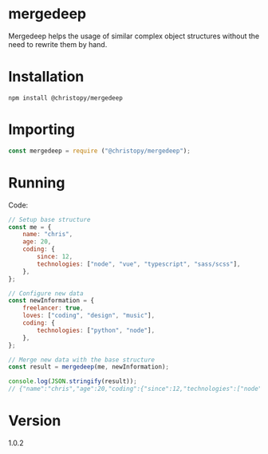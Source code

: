 # mergedeep
Mergedeep helps the usage of similar complex object structures without the need to rewrite them by hand.

# Installation

```shell
npm install @christopy/mergedeep
```

# Importing

```javascript
const mergedeep = require ("@christopy/mergedeep");
```

# Running

Code:
```javascript
// Setup base structure
const me = {
	name: "chris",
	age: 20,
	coding: {
		since: 12,
		technologies: ["node", "vue", "typescript", "sass/scss"],
	},
};

// Configure new data
const newInformation = {
	freelancer: true,
	loves: ["coding", "design", "music"],
	coding: {
		technologies: ["python", "node"],
	},
};

// Merge new data with the base structure
const result = mergedeep(me, newInformation);

console.log(JSON.stringify(result));
// {"name":"chris","age":20,"coding":{"since":12,"technologies":["node","vue","typescript","sass/scss","python","node"]},"freelancer":true,"loves":["coding","design","music"]}
```

# Version
1.0.2